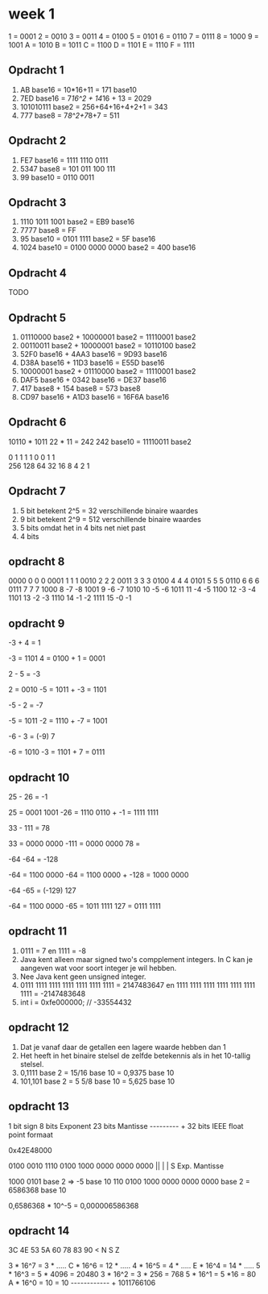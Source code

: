 # week 1

1 = 0001
2 = 0010
3 = 0011
4 = 0100
5 = 0101
6 = 0110
7 = 0111
8 = 1000
9 = 1001
A = 1010
B = 1011
C = 1100
D = 1101
E = 1110
F = 1111

## Opdracht 1
1. AB base16 = 10*16+11 = 171 base10
2. 7ED base16 = 7*16^2 + 14*16 + 13 = 2029  
3. 101010111 base2 = 256+64+16+4+2+1 = 343
4. 777 base8 = 7*8^2+7*8+7 = 511

## Opdracht 2
1. FE7 base16 = 1111 1110 0111
2. 5347 base8 = 101 011 100 111 
3. 99 base10 = 0110 0011

## Opdracht 3
1. 1110 1011 1001 base2 = EB9 base16
2. 7777 base8 = FF
3. 95 base10 = 0101 1111 base2 = 5F base16
4. 1024 base10 = 0100 0000 0000 base2 = 400 base16

## Opdracht 4
TODO

## Opdracht 5
1. 01110000 base2 + 10000001 base2 = 11110001 base2
2. 00110011 base2 + 10000001 base2 = 10110100 base2
3. 52F0 base16 + 4AA3 base16 = 9D93 base16
4. D38A base16 + 11D3 base16 = E55D base16
5. 10000001 base2 + 01110000 base2 = 11110001 base2
6. DAF5 base16 + 0342 base16 = DE37 base16
7. 417 base8 + 154 base8 = 573 base8
8. CD97 base16 + A1D3 base16 = 16F6A base16

## Opdracht 6
10110 * 1011 
22 * 11 = 242
242 base10 = 11110011 base2

0   1   1  1  1  0 0 1 1  
256 128 64 32 16 8 4 2 1

## Opdracht 7
1. 5 bit betekent 2^5 = 32 verschillende binaire waardes
2. 9 bit betekent 2^9 = 512 verschillende binaire waardes
3. 5 bits omdat het in 4 bits net niet past
4. 4 bits 

## opdracht 8
0000    0       0       0
0001    1       1       1
0010    2       2       2
0011    3       3       3
0100    4       4       4
0101    5       5       5
0110    6       6       6
0111    7       7       7
1000    8      -7      -8
1001    9      -6      -7
1010    10     -5      -6
1011    11     -4      -5
1100    12     -3      -4
1101    13     -2      -3
1110    14     -1      -2
1111    15     -0      -1

## opdracht 9
-3 + 4 = 1

-3 = 1101
4 =  0100 +
1 =  0001


2 - 5 = -3

2 =  0010
-5 = 1011 +
-3 = 1101


-5 - 2 = -7

-5 = 1011 
-2 = 1110 +
-7 = 1001


-6 - 3 = (-9)  7

-6 = 1010
-3 = 1101 +
7  = 0111


## opdracht 10
25 - 26 = -1

25 =  0001 1001
-26 = 1110 0110 +
-1 =  1111 1111


33 - 111 = 78

33 =   0000 0000
-111 = 0000 0000
78 =   


-64 -64 = -128

-64 =   1100 0000
-64 =   1100 0000 +
-128 =  1000 0000


-64 -65 = (-129)  127

-64 =  1100 0000
-65 =  1011 1111
127 =  0111 1111



## opdracht 11
1. 0111 = 7 en 1111 = -8
2. Java kent alleen maar signed two's compplement integers. In C kan je aangeven wat voor soort integer je wil hebben.
3. Nee Java kent geen unsigned integer.
4. 0111 1111 1111 1111 1111 1111 1111 = 2147483647    en 1111 1111 1111 1111 1111 1111 1111 = -2147483648
5. int i = 0xfe000000;   // -33554432



## opdracht 12
1. Dat je vanaf daar de getallen een lagere waarde hebben dan 1
2. Het heeft in het binaire stelsel de zelfde betekennis als in het 10-tallig stelsel.
3. 0,1111 base 2 = 15/16 base 10 = 0,9375 base 10
4. 101,101 base 2 = 5 5/8 base 10 = 5,625 base 10



## opdracht 13
1 bit sign 
8 bits Exponent
23 bits Mantisse
--------- +
32 bits IEEE float point formaat

0x42E48000

0100 0010 1110 0100 1000 0000 0000 0000
||        |                           |
S   Exp.            Mantisse

1000 0101 base 2  =>   -5 base 10
110 0100 1000 0000 0000 0000 base 2 = 6586368 base 10

0,6586368 * 10^-5 = 0,000006586368


## opdracht 14
3C  4E  53  5A
60  78  83  90
<   N   S   Z

3 * 16^7 = 3 * .....
C * 16^6 = 12 * .....
4 * 16^5 = 4 * .....
E * 16^4 = 14 * .....
5 * 16^3 = 5 * 4096    =      20480
3 * 16^2 = 3 * 256     =        768
5 * 16^1 = 5 *16       =         80
A * 16^0 = 10          =         10
                        ------------ +
                         1011766106



